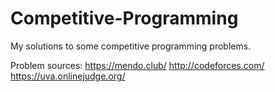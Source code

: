 # Competitive-Programming

My solutions to some competitive programming problems.

Problem sources:
https://mendo.club/
http://codeforces.com/
https://uva.onlinejudge.org/
